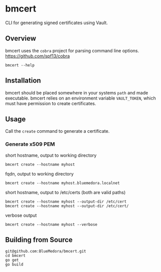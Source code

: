 # bmcert
CLI for generating signed certificates using Vault.

## Overview
bmcert uses the `cobra` project for parsing command line options. https://github.com/spf13/cobra
```
bmcert --help
```

## Installation
bmcert should be placed somewhere in your systems `path` and made executable. bmcert relies
on an environment variable `VAULT_TOKEN`, which must have permission to create certificates.

## Usage
Call the `create` command to generate a certificate.


### Generate x509 PEM
short hostname, output to working directory
```
bmcert create --hostname myhost
```
fqdn, output to working directory
```
bmcert create --hostname myhost.bluemedora.localnet
```
short hostname, output to /etc/certs (both are valid paths)
```
bmcert create --hostname myhost --output-dir /etc/cert
bmcert create --hostname myhost --output-dir /etc/cert/
```
verbose output
```
bmcert create --hostname myhost --verbose
```

## Building from Source
```
git@github.com:BlueMedora/bmcert.git
cd bmcert
go get
go build
```
